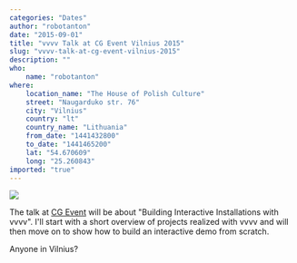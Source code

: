 ```yaml
---
categories: "Dates"
author: "robotanton"
date: "2015-09-01"
title: "vvvv Talk at CG Event Vilnius 2015"
slug: "vvvv-talk-at-cg-event-vilnius-2015"
description: ""
who: 
    name: "robotanton"
where: 
    location_name: "The House of Polish Culture"
    street: "Naugarduko str. 76"
    city: "Vilnius"
    country: "lt"
    country_name: "Lithuania"
    from_date: "1441432800"
    to_date: "1441465200"
    lat: "54.670609"
    long: "25.260843"
imported: "true"
---
```



![](CGEvent_2015_Vilnus_vvvv_3.png) 

The talk at [CG Event](http://www.cgevent.eu/) will be about "Building Interactive Installations with vvvv". I'll start with a short overview of projects realized with vvvv and will then move on to show how to build an interactive demo from scratch.

Anyone in Vilnius?
